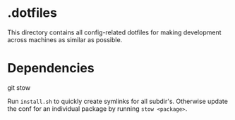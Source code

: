 # .dotfiles
This directory contains all config-related dotfiles for making development across machines as similar as possible.

# Dependencies
git
stow

Run `install.sh` to quickly create symlinks for all subdir's. Otherwise update the conf for an individual package by running `stow <package>`.

